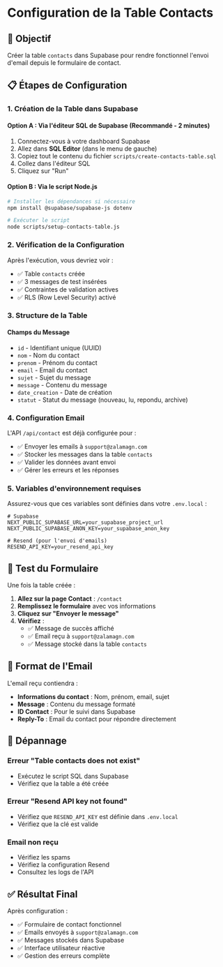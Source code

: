 # Configuration de la Table Contacts

## 🎯 Objectif
Créer la table `contacts` dans Supabase pour rendre fonctionnel l'envoi d'email depuis le formulaire de contact.

## 📋 Étapes de Configuration

### 1. Création de la Table dans Supabase

#### Option A : Via l'éditeur SQL de Supabase (Recommandé - 2 minutes)
1. Connectez-vous à votre dashboard Supabase
2. Allez dans **SQL Editor** (dans le menu de gauche)
3. Copiez tout le contenu du fichier `scripts/create-contacts-table.sql`
4. Collez dans l'éditeur SQL
5. Cliquez sur "Run"

#### Option B : Via le script Node.js
```bash
# Installer les dépendances si nécessaire
npm install @supabase/supabase-js dotenv

# Exécuter le script
node scripts/setup-contacts-table.js
```

### 2. Vérification de la Configuration

Après l'exécution, vous devriez voir :
- ✅ Table `contacts` créée
- ✅ 3 messages de test insérées
- ✅ Contraintes de validation actives
- ✅ RLS (Row Level Security) activé

### 3. Structure de la Table

#### Champs du Message
- `id` - Identifiant unique (UUID)
- `nom` - Nom du contact
- `prenom` - Prénom du contact
- `email` - Email du contact
- `sujet` - Sujet du message
- `message` - Contenu du message
- `date_creation` - Date de création
- `statut` - Statut du message (nouveau, lu, repondu, archive)

### 4. Configuration Email

L'API `/api/contact` est déjà configurée pour :
- ✅ Envoyer les emails à `support@zalamagn.com`
- ✅ Stocker les messages dans la table `contacts`
- ✅ Valider les données avant envoi
- ✅ Gérer les erreurs et les réponses

### 5. Variables d'environnement requises

Assurez-vous que ces variables sont définies dans votre `.env.local` :

```env
# Supabase
NEXT_PUBLIC_SUPABASE_URL=your_supabase_project_url
NEXT_PUBLIC_SUPABASE_ANON_KEY=your_supabase_anon_key

# Resend (pour l'envoi d'emails)
RESEND_API_KEY=your_resend_api_key
```

## 🚀 Test du Formulaire

Une fois la table créée :

1. **Allez sur la page Contact** : `/contact`
2. **Remplissez le formulaire** avec vos informations
3. **Cliquez sur "Envoyer le message"**
4. **Vérifiez** :
   - ✅ Message de succès affiché
   - ✅ Email reçu à `support@zalamagn.com`
   - ✅ Message stocké dans la table `contacts`

## 📧 Format de l'Email

L'email reçu contiendra :
- **Informations du contact** : Nom, prénom, email, sujet
- **Message** : Contenu du message formaté
- **ID Contact** : Pour le suivi dans Supabase
- **Reply-To** : Email du contact pour répondre directement

## 🔧 Dépannage

### Erreur "Table contacts does not exist"
- Exécutez le script SQL dans Supabase
- Vérifiez que la table a été créée

### Erreur "Resend API key not found"
- Vérifiez que `RESEND_API_KEY` est définie dans `.env.local`
- Vérifiez que la clé est valide

### Email non reçu
- Vérifiez les spams
- Vérifiez la configuration Resend
- Consultez les logs de l'API

## ✅ Résultat Final

Après configuration :
- ✅ Formulaire de contact fonctionnel
- ✅ Emails envoyés à `support@zalamagn.com`
- ✅ Messages stockés dans Supabase
- ✅ Interface utilisateur réactive
- ✅ Gestion des erreurs complète 